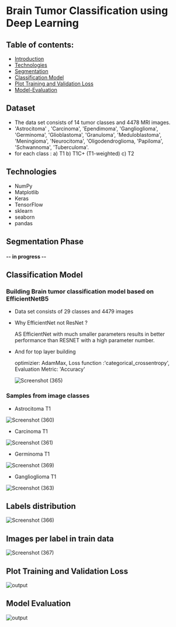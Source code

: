 # Brain Tumor Classification using Deep Learning
## Table of contents:

- [Introduction](#dataset)
- [Technologies](#technologies)
- [Segmentation](#segmentation-phase)
- [Classification Model](#classification-model)
- [Plot Training and Validation Loss](#plot-training-and-validation-loss)
- [Model-Evaluation](#model-evaluation)

## Dataset 
- The data set consists of 14 tumor classes and 4478 MRI images. 
- 'Astrocitoma' , 'Carcinoma', 'Ependimoma', 'Ganglioglioma', 'Germinoma', 'Glioblastoma', 'Granuloma', 'Meduloblastoma', 'Meningioma', 'Neurocitoma', 'Oligodendroglioma, 'Papiloma', 'Schwannoma', 'Tuberculoma'.
- for each class :
  a) T1
  b) T1C+ (T1-weighted)
  c) T2
  
## Technologies
- NumPy
- Matplotlib
- Keras
- TensorFlow
- sklearn
- seaborn
- pandas

## Segmentation Phase
#### -- in progress --

## Classification Model
### Building Brain tumor classification model based on EfficientNetB5
- Data set consists of 29 classes and 4479 images 
- Why EfficientNet not ResNet ?

  AS EfficientNet with much smaller parameters results in better performance than RESNET with a high parameter number.
- And for top layer building

  optimizier: AdamMax, Loss function :'categorical_crossentropy', Evaluation Metric: 'Accuracy' 
  
  ![Screenshot (365)](https://user-images.githubusercontent.com/85830264/230723564-77bd23f4-2fe8-4fdd-89f1-e538c7a563d1.png)

### Samples from image classes
- Astrocitoma T1

![Screenshot (360)](https://user-images.githubusercontent.com/85830264/230207529-0137a3e4-544a-452e-9d0c-d9d692475859.png)




- Carcinoma T1

![Screenshot (361)](https://user-images.githubusercontent.com/85830264/230207590-7c59e0c5-7057-41fc-8de9-54cd09307124.png)




- Germinoma T1

![Screenshot (369)](https://user-images.githubusercontent.com/85830264/230723285-b3379e2a-04ed-473b-8857-ca419fa10638.png)




- Ganglioglioma T1 

![Screenshot (363)](https://user-images.githubusercontent.com/85830264/230207787-c451c189-f672-479b-804c-5133cf94bfb9.png)


## Labels distribution
![Screenshot (366)](https://user-images.githubusercontent.com/85830264/230722613-51631f6a-f372-4f7f-88a3-dc9348226dcd.png)

## Images per label in train data
![Screenshot (367)](https://user-images.githubusercontent.com/85830264/230722803-35501f93-8ce3-49b0-891e-0d1eb4acd73d.png)



## Plot Training and Validation Loss
![output](https://user-images.githubusercontent.com/85830264/231580173-62dbf185-c4c1-4a94-ae16-403b8e9983b2.png)


## Model Evaluation
![output](https://user-images.githubusercontent.com/85830264/231580407-a7cc3f85-347e-425b-a302-c28dd4589c9a.png)

